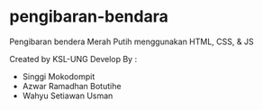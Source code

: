 # pengibaran-bendara
Pengibaran bendera Merah Putih menggunakan HTML, CSS, &amp; JS

Created by KSL-UNG
Develop By :
- Singgi Mokodompit
- Azwar Ramadhan Botutihe
- Wahyu Setiawan Usman
